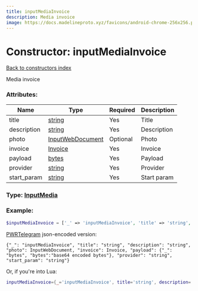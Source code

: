 ```yaml
---
title: inputMediaInvoice
description: Media invoice
image: https://docs.madelineproto.xyz/favicons/android-chrome-256x256.png
---
```

# Constructor: inputMediaInvoice  
[Back to constructors index](index.md)



Media invoice

### Attributes:

| Name     |    Type       | Required | Description |
|----------|---------------|----------|-------------|
|title|[string](../types/string.md) | Yes|Title|
|description|[string](../types/string.md) | Yes|Description|
|photo|[InputWebDocument](../types/InputWebDocument.md) | Optional|Photo|
|invoice|[Invoice](../types/Invoice.md) | Yes|Invoice|
|payload|[bytes](../types/bytes.md) | Yes|Payload|
|provider|[string](../types/string.md) | Yes|Provider|
|start\_param|[string](../types/string.md) | Yes|Start param|



### Type: [InputMedia](../types/InputMedia.md)


### Example:

```php
$inputMediaInvoice = ['_' => 'inputMediaInvoice', 'title' => 'string', 'description' => 'string', 'photo' => InputWebDocument, 'invoice' => Invoice, 'payload' => 'bytes', 'provider' => 'string', 'start_param' => 'string'];
```  

[PWRTelegram](https://pwrtelegram.xyz) json-encoded version:

```
{"_": "inputMediaInvoice", "title": "string", "description": "string", "photo": InputWebDocument, "invoice": Invoice, "payload": {"_": "bytes", "bytes":"base64 encoded bytes"}, "provider": "string", "start_param": "string"}
```


Or, if you're into Lua:

```lua
inputMediaInvoice={_='inputMediaInvoice', title='string', description='string', photo=InputWebDocument, invoice=Invoice, payload='bytes', provider='string', start_param='string'}

```


